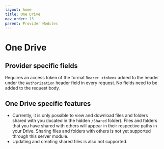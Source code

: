 ```yaml
---
layout: home
title: One Drive
nav_order: 13
parent: Provider Modules
---
```


# One Drive

## Provider specific fields

Requires an access token of the format `Bearer <token>` added to the header under the `Authorization` header field in every request. No fields need to be added to the request body.

## One Drive specific features

- Currently, it is only possible to view and download files and folders shared with you (located in the hidden `/Shared` folder). Files and folders that you have shared with others will appear in their respective paths in your Drive. Sharing files and folders with others is not yet supported through this server module.
- Updating and creating shared files is also not supported.
